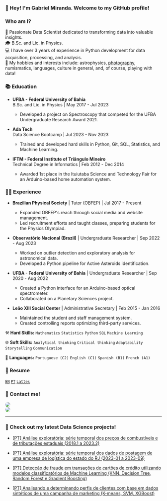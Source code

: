 ### 👋 Hey! I'm Gabriel Miranda. Welcome to my GitHub profile!

### Who am I?

🌟 Passionate Data Scientist dedicated to transforming data into valuable insights.<br>
🎓 B.Sc. and Lic. in Physics.<br>
💻 I have over 3 years of experience in Python development for data acquisition, processing, and analysis.<br>
🧠 My hobbies and interests include: astrophysics, [photography](https://www.flickr.com/photos/gabrielresend3/), numismatics, languages, culture in general, and, of course, playing with data!

### 📚 Education

- **UFBA - Federal University of Bahia**  
  B.Sc. and Lic. in Physics | May 2017 - Jul 2023  
  - Developed a project on Spectroscopy that competed for the UFBA Undergraduate Research Award 2021.

- **Ada Tech**  
  Data Science Bootcamp | Jul 2023 - Nov 2023  
  - Trained and developed hard skills in Python, Git, SQL, Statistics, and Machine Learning.

- **IFTM - Federal Institute of Triângulo Mineiro**  
  Technical Degree in Informatics | Feb 2012 - Dec 2014  
  - Awarded 1st place in the Ituiutaba Science and Technology Fair for an Arduino-based home automation system.

### 👨‍💻 Experience

- **Brazilian Physical Society** | Tutor (OBFEP) | Jul 2017 - Present
  - Expanded OBFEP's reach through social media and website management.
  - Led recruitment efforts and taught classes, preparing students for the Physics Olympiad.
    
- **Observatório Nacional (Brazil)** | Undergraduate Researcher | Sep 2022 - Aug 2023  
  - Worked on outlier detection and exploratory analysis for astronomical data.
  - Developed a Python pipeline for Active Asteroids identification.

- **UFBA - Federal University of Bahia** | Undergraduate Researcher | Sep 2020 - Aug 2022  
  - Created a Python interface for an Arduino-based optical spectrometer.
  - Collaborated on a Planetary Sciences project.

- **Leão XIII Social Center** | Administrative Secretary | Feb 2015 - Jan 2016
  - Maintained the student and staff management system.
  - Created controlling reports optimizing third-party services.

⚒️ **Hard Skills:** `Mathematics` `Statistics` `Python` `SQL` `Machine Learning`

🌐 **Soft Skills:** `Analytical thinking` `Critical thinking` `Adaptability` `Storytelling` `Communication`

📢 **Languages:** `Portuguese (C2)` `English (C1)` `Spanish (B1)` `French (A1)`

### 📄 Resume
<a href="https://drive.google.com/file/d/10qX3u20dQBdGKu41oUBuXX-Xct0FtKXx/view?usp=sharing">`EN`</a>
<a href="https://drive.google.com/file/d/1exhSU5mxhlCKhtFH2PBowRkZbqKfWEv_/view?usp=sharing">`PT`</a>
<a href="http://lattes.cnpq.br/4281670132704841">`Lattes`</a>

### 🔗 Contact me!

<a href="https://www.linkedin.com/in/grmiranda/" target="_blank">
  <img src="https://img.shields.io/badge/-LinkedIn-%230077B5?style=for-the-badge&logo=linkedin&logoColor=white" style="border-radius: 30px" target="_blank">
</a>

<br>

<a href="mailto:gabriel-resende@outlook.com" target="_blank">
  <img src="https://img.shields.io/badge/Microsoft_Outlook-0078D4?style=for-the-badge&logo=microsoft-outlook&logoColor=white" style="border-radius: 30px" target="_blank">
</a>

<hr>

### 🚧 Check out my latest Data Science projects!

- [[PT] Análise exploratória: série temporal dos preços de combustíveis e de tributações estaduais (2018.1 a 2023.2)](https://github.com/grmirand4/sc2023-analise-exploratoria-combustiveis-tributos)
  
- [[PT] Análise exploratória: série temporal dos dados de postagem de uma empresa de logística do estado do RJ (2023-01 a 2023-09)](https://github.com/grmirand4/sc2023-analise-exploratoria-logistica-rj)
  
- [[PT] Detecção de fraude em transações de cartões de crédito utilizando modelos classificatórios de Machine Learning (KNN, Decision Tree, Random Forest e Gradient Boosting)](https://github.com/grmirand4/sc2023-deteccao-fraude-machine-learning)
  
- [[PT] Analisando e determinando perfis de clientes com base em dados sintéticos de uma campanha de marketing (K-means, SVM, XGBoost)](https://github.com/grmirand4/sc2023-perfil-clientes-machine-learning)
